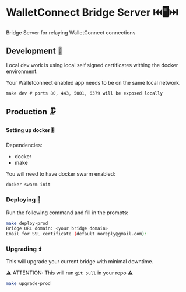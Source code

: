 # WalletConnect Bridge Server ⏮️🖥️⏭️

Bridge Server for relaying WalletConnect connections

## Development 🧪

Local dev work is using local self signed certificates withing the docker environment.

Your Walletconnect enabled app needs to be on the same local network.

```
make dev # ports 80, 443, 5001, 6379 will be exposed locally
```

## Production 🗜️

#### Setting up docker 🎚️

Dependencies:
- docker
- make

You will need to have docker swarm enabled:

```bash
docker swarm init
```

### Deploying 🚀

Run the following command and fill in the prompts:

```bash
make deploy-prod
Bridge URL domain: <your bridge domain>
Email for SSL certificate (default noreply@gmail.com):
```


### Upgrading ⏫

This will upgrade your current bridge with minimal downtime. 

⚠️ ATTENTION: This will run `git pull` in your repo ⚠️

```bash
make upgrade-prod
```
